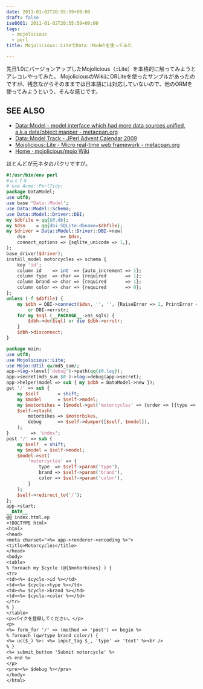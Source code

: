 ```yaml
---
date: 2011-01-02T20:55:59+09:00
draft: false
iso8601: 2011-01-02T20:55:59+09:00
tags:
  - mojolicious
  - perl
title: Mojolicious::LiteでData::Modelを使ってみた

---
```


先日1.0にバージョンアップしたMojolicious（::Lite）を本格的に触ってみようとアレコレやってみた。
MojoliciousのWikiにORLiteを使ったサンプルがあったのですが、残念ながらそのままでは日本語には対応していないので、他のORMを使ってみようという、そんな感じです。

## SEE ALSO
- [Data::Model - model interface which had more data sources unified, a.k.a data/object mapper - metacpan.org](https://metacpan.org/pod/Data::Model)
- [Data::Model Track - JPerl Advent Calendar 2009](http://perl-users.jp/articles/advent-calendar/2009/data-model/)
- [Mojolicious::Lite - Micro real-time web framework - metacpan.org](https://metacpan.org/pod/Mojolicious::Lite)
- [Home · mojolicious/mojo Wiki](https://github.com/mojolicious/mojo/wiki)


ほとんどが元ネタのパクリですが。
```perl
#!/usr/bin/env perl
#ｕｔｆ８
# use Acme::PerlTidy;
package DataModel;
use utf8;
use base 'Data::Model';
use Data::Model::Schema;
use Data::Model::Driver::DBI;
my $dbfile = qq{$0.db};
my $dsn    = qq{dbi:SQLite:dbname=$dbfile};
my $driver = Data::Model::Driver::DBI->new(
    dsn             => $dsn,
    connect_options => {sqlite_unicode => 1,},
);
base_driver($driver);
install_model motorcycles => schema {
    key 'id';
    column id    => int  => {auto_increment => 1};
    column type  => char => {required       => 1};
    column brand => char => {required       => 1};
    column color => char => {required       => 0};
};
unless (-f $dbfile) {
    my $dbh = DBI->connect($dsn, '', '', {RaiseError => 1, PrintError => 0})
        or DBI->errstr;
    for my $sql (__PACKAGE__->as_sqls) {
        $dbh->do($sql) or die $dbh->errstr;
    }
    $dbh->disconnect;
}

package main;
use utf8;
use Mojolicious::Lite;
use Mojo::Util qw/md5_sum/;
app->log->level('debug')->path(qq{$0.log});
app->secret(md5_sum $0 )->log->debug(app->secret);
app->helper(model => sub { my $dbh = DataModel->new });
get '/' => sub {
    my $self       = shift;
    my $model      = $self->model;
    my $motorbikes = [$model->get('motorcycles' => {order => [{type => 'ASC'}],})];
    $self->stash(
        motorbikes => $motorbikes,
        debug      => $self->dumper([$self, $model]),
    );
}        => 'index';
post '/' => sub {
    my $self  = shift;
    my $model = $self->model;
    $model->set(
        'motorcycles' => {
            type  => $self->param('type'),
            brand => $self->param('brand'),
            color => $self->param('color'),
        }
    );
    $self->redirect_to('/');
};
app->start;
__DATA__
@@ index.html.ep
<!DOCTYPE html>
<html>
<head>
<meta charset="<%= app->renderer->encoding %>">
<title>Motorcycles</title>
</head>
<body>
<table>
% foreach my $cycle (@{$motorbikes} ) {
<tr>
<td><%= $cycle->id %></td>
<td><%= $cycle->type %></td>
<td><%= $cycle->brand %></td>
<td><%= $cycle->color %></td>
</tr>
% }
</table>
<p>バイクを登録してください。</p>
<p>
<%= form_for '/' => (method => 'post') => begin %>
% foreach (qw/type brand color/) {
<%= uc($_) %>: <%= input_tag $_, 'type' => 'text' %><br />
% }
<%= submit_button 'Submit motorcycle' %>
<% end %>
</p>
<pre><%= $debug %></pre>
</body>
</html>
```
    	